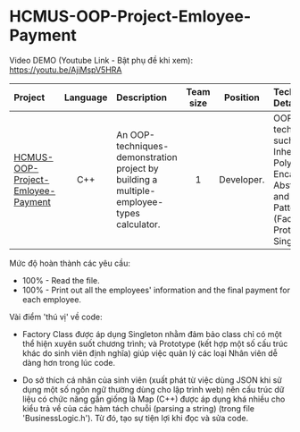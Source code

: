 # HCMUS-OOP-Project-Emloyee-Payment

Video DEMO (Youtube Link - Bật phụ đề khi xem): https://youtu.be/AjiMspV5HRA

| Project | Language | Description | Team size | Position | Technical Details | Achievement | Time spent | Ending month |
| :-- | :-: | :-- | :-: | :-: | :-- | :-- | :-: | :-: |
| [HCMUS-OOP-Project-Emloyee-Payment](https://github.com/arren16/Projects-for-CV/blob/main/C%2B%2B%20-%20Object%20Oriented%20Programming/HCMUS-OOP-Project-Emloyee-Payment/) | C++ | An OOP-techniques-demonstration project by building a multiple-employee-types calculator. | 1 | Developer. | OOP techniques, such as: Inheritance, Polymorphism, Encapsulation, Abstraction, and Design Patterns (Factory, Prototype, Singleton). | Knowledge of OOP. | About 1 week. | 04/2022 |


Mức độ hoàn thành các yêu cầu:

- 100% - Read the file.
- 100% - Print out all the employees' information and the final payment for each employee.

Vài điểm 'thú vị' về code:

- Factory Class được áp dụng Singleton nhằm đảm bảo class chỉ có một thể hiện xuyên suốt chương trình;
và Prototype (kết hợp một số cấu trúc khác do sinh viên định nghĩa)
giúp việc quản lý các loại Nhân viên dễ dàng hơn trong lúc code.

- Do sở thích cá nhân của sinh viên (xuất phát từ việc dùng JSON 
khi sử dụng một số ngôn ngữ thường dùng cho lập trình web)
nên cấu trúc dữ liệu có chức năng gần giống là Map (C++)
được áp dụng khá nhiều cho kiểu trả về của các hàm tách chuỗi (parsing a string) (trong file 'BusinessLogic.h').
Từ đó, tạo sự tiện lợi khi đọc và sửa code.
